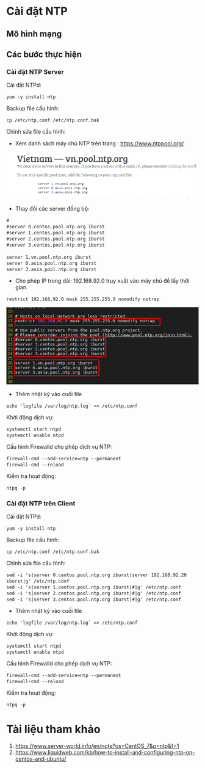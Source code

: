 # Cài đặt NTP

## Mô hình mạng


## Các bước thực hiện

### Cài đặt NTP Server


Cài đặt NTPd:
```
yum -y install ntp
```

Backup file cấu hình:
```
cp /etc/ntp.conf /etc/ntp.conf.bak
```
Chỉnh sửa file cấu hình:

- Xem danh sách máy chủ NTP trên trang : https://www.ntppool.org/

![](./image/ntpvn.png)

- Thay đổi các server đồng bộ:
```
#
#server 0.centos.pool.ntp.org iburst
#server 1.centos.pool.ntp.org iburst
#server 2.centos.pool.ntp.org iburst
#server 3.centos.pool.ntp.org iburst

server 1.vn.pool.ntp.org iburst
server 0.asia.pool.ntp.org iburst
server 3.asia.pool.ntp.org iburst
```
- Cho phép IP trong dải: 192.168.92.0 truy xuất vào máy chủ để lấy thời gian.
```
restrict 192.168.92.0 mask 255.255.255.0 nomodify notrap
```

![](image/suaconfigntp.png)

- Thêm nhật ký vào cuối file
```
echo 'logfile /var/log/ntp.log` >> /etc/ntp.conf
```

Khởi động dịch vụ:
```
systemctl start ntpd
systemctl enable ntpd
```
Cấu hình Firewalld cho phép dịch vụ NTP:
```
firewall-cmd --add-service=ntp --permanent
firewall-cmd --reload
```

Kiểm tra hoạt động:
```
ntpq -p
```
### Cài đặt NTP trên Client

Cài đặt NTPd:
```
yum -y install ntp
```

Backup file cấu hình:
```
cp /etc/ntp.conf /etc/ntp.conf.bak
```
Chỉnh sửa file cấu hình:

```
sed -i 's|server 0.centos.pool.ntp.org iburst|server 192.168.92.20 iburst|g' /etc/ntp.conf
sed -i 's|server 1.centos.pool.ntp.org iburst|#|g' /etc/ntp.conf
sed -i 's|server 2.centos.pool.ntp.org iburst|#|g' /etc/ntp.conf
sed -i 's|server 3.centos.pool.ntp.org iburst|#|g' /etc/ntp.conf
```
- Thêm nhật ký vào cuối file
```
echo 'logfile /var/log/ntp.log` >> /etc/ntp.conf
```

Khởi động dịch vụ:
```
systemctl start ntpd
systemctl enable ntpd
```
Cấu hình Firewalld cho phép dịch vụ NTP:
```
firewall-cmd --add-service=ntp --permanent
firewall-cmd --reload
```

Kiểm tra hoạt động:
```
ntpq -p
```


# Tài liệu tham khảo

1. https://www.server-world.info/en/note?os=CentOS_7&p=ntp&f=1
2. https://www.liquidweb.com/kb/how-to-install-and-configuring-ntp-on-centos-and-ubuntu/

